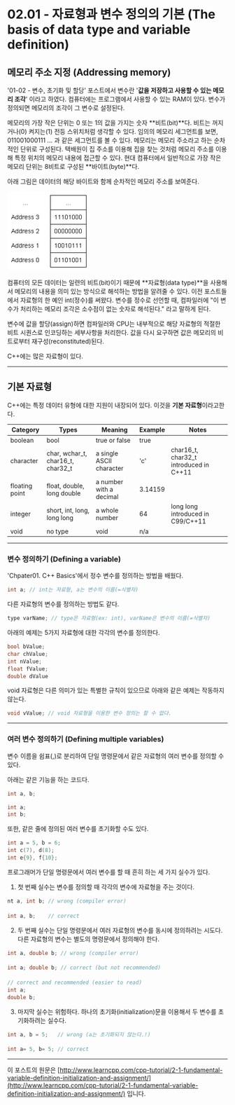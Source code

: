 # 02.01 - 자료형과 변수 정의의 기본 (The basis of data type and variable definition)

## 메모리 주소 지정 (Addressing memory)

'01-02 - 변수, 초기화 및 할당' 포스트에서 변수란 '**값을 저장하고 사용할 수 있는 메모리 조각**' 이라고 하였다. 컴퓨터에는 프로그램에서 사용할 수 있는 RAM이 있다. 변수가 정의되면 메모리의 조각이 그 변수로 설정된다.

메모리의 가장 작은 단위는 0 또는 1의 값을 가지는 숫자 **비트(bit)**다. 비트는 꺼지거나(0) 켜지는(1) 전등 스위치처럼 생각할 수 있다. 임의의 메모리 세그먼트를 보면, 011001000111 ... 과 같은 세그먼트를 볼 수 있다. 메모리는 메모리 주소라고 하는 순차적인 단위로 구성된다. 택배원이 집 주소를 이용해 집을 찾는 것처럼 메모리 주소를 이용해 특정 위치의 메모리 내용에 접근할 수 있다. 현대 컴퓨터에서 일반적으로 가장 작은 메모리 단위는 8비트로 구성된 **바이트(byte)**다.

아래 그림은 데이터의 해당 바이트와 함께 순차적인 메모리 주소를 보여준다.

![MemoryAdresses](./images/0201_MemoryAddresses.png)

컴퓨터의 모든 데이터는 일련의 비트(bit)이기 때문에 **자료형(data type)**을 사용해서 메모리의 내용을 의미 있는 방식으로 해석하는 방법을 알려줄 수 있다. 이전 포스트들에서 자료형의 한 예인 int(정수)를 써왔다. 변수를 정수로 선언할 때, 컴파일러에 "이 변수가 처리하는 메모리 조각은 소수점이 없는 숫자로 해석된다." 라고 말하게 된다.

변수에 값을 할당(assign)하면 컴파일러와 CPU는 내부적으로 해당 자료형의 적절한 비트 시퀀스로 인코딩하는 세부사항을 처리한다. 값을 다시 요구하면 값은 메모리의 비트로부터 재구성(reconstituted)된다.

C++에는 많은 자료형이 있다.

---

## 기본 자료형

C++에는 특정 데이터 유형에 대한 지원이 내장되어 있다. 이것을 **기본 자료형**이라고한다.

| Category       | Types                             | Meaning                  | Example | Notes                                  |
| -------------- | --------------------------------- | ------------------------ | ------- | -------------------------------------- |
| boolean        | bool                              | true or false            | true    |                                        |
| character      | char, wchar_t, char16_t, char32_t | a single ASCII character | 'c'     | char16_t, char32_t introduced in C++11 |
| floating point | float, double, long double        | a number with a decimal  | 3.14159 |                                        |
| integer        | short, int, long, long long       | a whole number           | 64      | long long introduced in C99/C++11      |
| void           | no type                           | void                     | n/a     |                                        |

---

 ### 변수 정의하기 (Defining a variable)

'Chpater01. C++ Basics'에서 정수 변수를 정의하는 방법을 배웠다.

```cpp
int a; // int는 자료형, a는 변수의 이름(=식별자)
```

다른 자료형의 변수를 정의하는 방법도 같다.

```cpp
type varName; // type은 자료형(ex: int), varName은 변수의 이름(=식별자)
```

아래의 예제는 5가지 자료형에 대한 각각의 변수를 정의한다.

```cpp
bool bValue;
char chValue;
int nValue;
float fValue;
double dValue
```

void 자료형은 다른 의미가 있는 특별한 규칙이 있으므로 아래와 같은 예제는 작동하지 않는다.

```cpp
void vValue; // void 자료형을 이용한 변수 정의는 할 수 없다.
```

---

### 여러 변수 정의하기 (Defining multiple variables)

변수 이름을 쉼표(,)로 분리하여 단일 명령문에서 같은 자료형의 여러 변수를 정의할 수 있다.

아래는 같은 기능을 하는 코드다.

```cpp
int a, b;
```

```cpp
int a;
int b;
```

또한, 같은 줄에 정의된 여러 변수를 초기화할 수도 있다.

```cpp
int a = 5, b = 6;
int c(7), d(8);
int e{9}, f{10};
```

프로그래머가 단일 명령문에서 여러 변수를 할 때 흔히 하는 세 가지 실수가 있다.

1. 첫 번째 실수는 변수를 정의할 때 각각의 변수에 자료형을 주는 것이다.

```cpp
nt a, int b; // wrong (compiler error)
 
int a, b;    // correct
```

2. 두 번째 실수는 단일 명령문에서 여러 자료형의 변수를 동시에 정의하려는 시도다. 다른 자료형의 변수는 별도의 명령문에서 정의해야 한다.

```cpp
int a, double b; // wrong (compiler error)
 
int a; double b; // correct (but not recommended)
 
// correct and recommended (easier to read)
int a;
double b;
```

3. 마지막 실수는 위험하다. 하나의 초기화(initialization)문을 이용해서 두 변수를 초기화하려는 실수다.

```cpp
int a, b = 5;   // wrong (a는 초기화되지 않는다.!)
 
int a= 5, b= 5; // correct
```

---

이 포스트의 원문은 [http://www.learncpp.com/cpp-tutorial/2-1-fundamental-variable-definition-initialization-and-assignment/](http://www.learncpp.com/cpp-tutorial/2-1-fundamental-variable-definition-initialization-and-assignment/) 입니다.